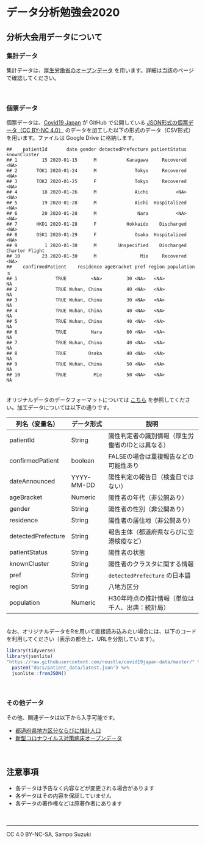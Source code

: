 データ分析勉強会2020
================

## 分析大会用データについて

### 集計データ

集計データは、[厚生労働省のオープンデータ](https://www.mhlw.go.jp/stf/covid-19/open-data.html)
を用います。詳細は当該のページで確認してください。

　

### 個票データ

個票データは、[Covid19 Japan](https://covid19japan.com/) が GitHub で公開している
[JSON形式の個票データ（CC
BY-NC 4.0）](https://github.com/reustle/covid19japan-data/tree/master/docs/patient_data)
のデータを加工した以下の形式のデータ（CSV形式）を用います。ファイルは Google Drive に格納します。

    ##    patientId       date gender detectedPrefecture patientStatus   knownCluster
    ## 1         15 2020-01-15      M           Kanagawa     Recovered           <NA>
    ## 2       TOK1 2020-01-24      M              Tokyo     Recovered           <NA>
    ## 3       TOK2 2020-01-25      F              Tokyo     Recovered           <NA>
    ## 4         18 2020-01-26      M              Aichi          <NA>           <NA>
    ## 5         19 2020-01-28      M              Aichi  Hospitalized           <NA>
    ## 6         20 2020-01-28      M               Nara          <NA>           <NA>
    ## 7       HKD1 2020-01-28      F           Hokkaido    Discharged           <NA>
    ## 8       OSK1 2020-01-29      F              Osaka  Hospitalized           <NA>
    ## 9          1 2020-01-30      M        Unspecified    Discharged Charter Flight
    ## 10        23 2020-01-30      M                Mie     Recovered           <NA>
    ##    confirmedPatient    residence ageBracket pref region populationｓ
    ## 1              TRUE         <NA>         30 <NA>   <NA>           NA
    ## 2              TRUE Wuhan, China         40 <NA>   <NA>           NA
    ## 3              TRUE Wuhan, China         30 <NA>   <NA>           NA
    ## 4              TRUE Wuhan, China         40 <NA>   <NA>           NA
    ## 5              TRUE Wuhan, China         40 <NA>   <NA>           NA
    ## 6              TRUE         Nara         60 <NA>   <NA>           NA
    ## 7              TRUE Wuhan, China         40 <NA>   <NA>           NA
    ## 8              TRUE        Osaka         40 <NA>   <NA>           NA
    ## 9              TRUE Wuhan, China         50 <NA>   <NA>           NA
    ## 10             TRUE          Mie         50 <NA>   <NA>           NA

　  
オリジナルデータのデータフォーマットについては
[こちら](https://github.com/reustle/covid19japan-data/blob/master/README_data_format.md)
を参照してください。加工データについては以下の通りです。

| 列名（変量名）            | データ形式      | 説明                        |
| ------------------ | ---------- | ------------------------- |
| patientId          | String     | 陽性判定者の識別情報（厚生労働省のIDとは異なる） |
| confirmedPatient   | boolean    | FALSEの場合は重複報告などの可能性あり     |
| dateAnnounced      | YYYY-MM-DD | 陽性判定の報告日（検査日ではない）         |
| ageBracket         | Numeric    | 陽性者の年代（非公開あり）             |
| gender             | String     | 陽性者の性別（非公開あり）             |
| residence          | String     | 陽性者の居住地（非公開あり）            |
| detectedPrefecture | String     | 報告主体（都道府県ならびに空港検疫など）      |
| patientStatus      | String     | 陽性者の状態                    |
| knownCluster       | String     | 陽性者のクラスタに関する情報            |
| pref               | String     | `detectedPrefecture` の日本語 |
| region             | String     | 八地方区分                     |
| population         | Numeric    | H30年時点の推計情報（単位は千人、出典：統計局） |

　  
なお、オリジナルデータをRを用いて直接読み込みたい場合には、以下のコードを利用してください（表示の都合上、URLを分割しています）。

``` r
library(tidyverse)
library(jsonlite)
"https://raw.githubusercontent.com/reustle/covid19japan-data/master/" %>% 
  paste0("docs/patient_data/latest.json") %>% 
  jsonlite::fromJSON()
```

　

### その他データ

その他、関連データは以下から入手可能です。

  - [都道府県地方区分ならびに推計人口](https://gist.github.com/k-metrics/9f3fc18e042850ff24ad9676ac34764b)
  - [新型コロナウイルス対策病床オープンデータ](https://docs.google.com/spreadsheets/d/1u0Ul8TgJDqoZMnqFrILyXzTHvuHMht1El7wDZeVrpp8/edit#gid=0)

　

## 注意事項

  - 各データは予告なく内容などが変更される場合があります
  - 各データはその内容を保証していません
  - 各データの著作権などは原著作者にあります

　

-----

CC 4.0 BY-NC-SA, Sampo Suzuki

